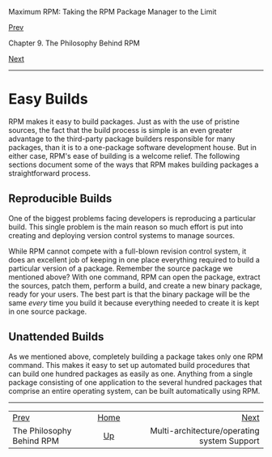<div class="NAVHEADER">

Maximum RPM: Taking the RPM Package Manager to the Limit

</div>

[Prev](ch-rpm-philosophy.md)

Chapter 9. The Philosophy Behind RPM

[Next](s1-rpm-philosophy-multi-architecture.md)

-----

<div class="sect1">

# <span id="s1-rpm-philosophy-easy-builds">Easy Builds</span>

RPM makes it easy to build packages. Just as with the use of pristine
sources, the fact that the build process is simple is an even greater
advantage to the third-party package builders responsible for many
packages, than it is to a one-package software development house. But in
either case, RPM's ease of building is a welcome relief. The following
sections document some of the ways that RPM makes building packages a
straightforward process.

<div class="sect2">

## <span id="s2-rpm-philosophy-reproducible-builds">Reproducible Builds</span>

One of the biggest problems facing developers is reproducing a
particular build. This single problem is the main reason so much effort
is put into creating and deploying version control systems to manage
sources.

While RPM cannot compete with a full-blown revision control system, it
does an excellent job of keeping in one place everything required to
build a particular version of a package. Remember the source package we
mentioned above? With one command, RPM can open the package, extract the
sources, patch them, perform a build, and create a new binary package,
ready for your users. The best part is that the binary package will be
the same *every* time you build it because everything needed to create
it is kept in one source package.

</div>

<div class="sect2">

## <span id="s2-rpm-philosophy-unattended-builds">Unattended Builds</span>

As we mentioned above, completely building a package takes only one RPM
command. This makes it easy to set up automated build procedures that
can build one hundred packages as easily as one. Anything from a single
package consisting of one application to the several hundred packages
that comprise an entire operating system, can be built automatically
using RPM.

</div>

</div>

<div class="NAVFOOTER">

-----

|                                |                              |                                                   |
| :----------------------------- | :--------------------------: | ------------------------------------------------: |
| [Prev](ch-rpm-philosophy.md) |      [Home](index.md)      | [Next](s1-rpm-philosophy-multi-architecture.md) |
| The Philosophy Behind RPM      | [Up](ch-rpm-philosophy.md) |       Multi-architecture/operating system Support |

</div>
